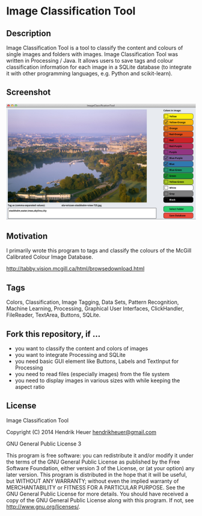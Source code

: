 Image Classification Tool
==============

Description
--------------

Image Classification Tool is a tool to classify the content and colours of single images and folders with images. Image Classification Tool was written in Processing / Java. It allows users to save tags and colour classification information for each image in a SQLite database (to integrate it with other programming languages, e.g. Python and scikit-learn).

Screenshot
--------------

![Screenshot of Image Classification Tool](ImageClassificationTool/data/screenshot.jpg "Screenshot of Image Classification Tool")

Motivation
--------------

I primarily wrote this program to tags and classify the colours of the McGill Calibrated Colour Image Database. 

http://tabby.vision.mcgill.ca/html/browsedownload.html

Tags
--------------
Colors, Classification, Image Tagging, Data Sets, Pattern Recognition, Machine Learning, Processing, Graphical User Interfaces, ClickHandler, FileReader, TextArea, Buttons, SQLite.

Fork this repository, if ...
--------------

- you want to classify the content and colors of images
- you want to integrate Processing and SQLite
- you need basic GUI element like Buttons, Labels and TextInput for Processing
- you need to read files (especially images) from the file system
- you need to display images in various sizes with while keeping the aspect ratio

License
--------------

Image Classification Tool

Copyright (C) 2014 Hendrik Heuer <hendrikheuer@gmail.com>

GNU General Public License 3

This program is free software: you can redistribute it and/or modify it under the terms of the GNU General Public License as published by the Free Software Foundation, either version 3 of the License, or (at your option) any later version. This program is distributed in the hope that it will be useful, but WITHOUT ANY WARRANTY; without even the implied warranty of MERCHANTABILITY or FITNESS FOR A PARTICULAR PURPOSE.  See the GNU General Public License for more details. You should have received a copy of the GNU General Public License along with this program. If not, see <http://www.gnu.org/licenses/>.

